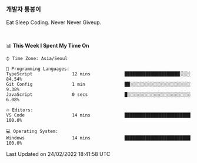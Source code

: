 ### 개발자 통붕이
Eat Sleep Coding.
Never Never Giveup.

<br/>

<!--START_SECTION:waka-->
📊 **This Week I Spent My Time On** 

```text
⌚︎ Time Zone: Asia/Seoul

💬 Programming Languages: 
TypeScript               12 mins             █████████████████████░░░░   84.54% 
Git Config               1 min               ██░░░░░░░░░░░░░░░░░░░░░░░   9.38% 
JavaScript               0 secs              █░░░░░░░░░░░░░░░░░░░░░░░░   6.08%

🔥 Editors: 
VS Code                  14 mins             █████████████████████████   100.0%

💻 Operating System: 
Windows                  14 mins             █████████████████████████   100.0%

```


 Last Updated on 24/02/2022 18:41:58 UTC
<!--END_SECTION:waka-->
